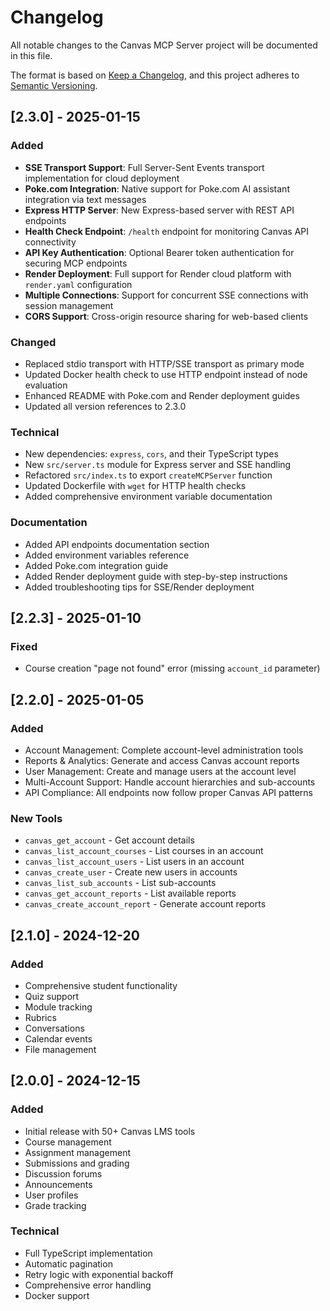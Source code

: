 # Changelog

All notable changes to the Canvas MCP Server project will be documented in this file.

The format is based on [Keep a Changelog](https://keepachangelog.com/en/1.0.0/),
and this project adheres to [Semantic Versioning](https://semver.org/spec/v2.0.0.html).

## [2.3.0] - 2025-01-15

### Added
- **SSE Transport Support**: Full Server-Sent Events transport implementation for cloud deployment
- **Poke.com Integration**: Native support for Poke.com AI assistant integration via text messages
- **Express HTTP Server**: New Express-based server with REST API endpoints
- **Health Check Endpoint**: `/health` endpoint for monitoring Canvas API connectivity
- **API Key Authentication**: Optional Bearer token authentication for securing MCP endpoints
- **Render Deployment**: Full support for Render cloud platform with `render.yaml` configuration
- **Multiple Connections**: Support for concurrent SSE connections with session management
- **CORS Support**: Cross-origin resource sharing for web-based clients

### Changed
- Replaced stdio transport with HTTP/SSE transport as primary mode
- Updated Docker health check to use HTTP endpoint instead of node evaluation
- Enhanced README with Poke.com and Render deployment guides
- Updated all version references to 2.3.0

### Technical
- New dependencies: `express`, `cors`, and their TypeScript types
- New `src/server.ts` module for Express server and SSE handling
- Refactored `src/index.ts` to export `createMCPServer` function
- Updated Dockerfile with `wget` for HTTP health checks
- Added comprehensive environment variable documentation

### Documentation
- Added API endpoints documentation section
- Added environment variables reference
- Added Poke.com integration guide
- Added Render deployment guide with step-by-step instructions
- Added troubleshooting tips for SSE/Render deployment

## [2.2.3] - 2025-01-10

### Fixed
- Course creation "page not found" error (missing `account_id` parameter)

## [2.2.0] - 2025-01-05

### Added
- Account Management: Complete account-level administration tools
- Reports & Analytics: Generate and access Canvas account reports
- User Management: Create and manage users at the account level
- Multi-Account Support: Handle account hierarchies and sub-accounts
- API Compliance: All endpoints now follow proper Canvas API patterns

### New Tools
- `canvas_get_account` - Get account details
- `canvas_list_account_courses` - List courses in an account
- `canvas_list_account_users` - List users in an account
- `canvas_create_user` - Create new users in accounts
- `canvas_list_sub_accounts` - List sub-accounts
- `canvas_get_account_reports` - List available reports
- `canvas_create_account_report` - Generate account reports

## [2.1.0] - 2024-12-20

### Added
- Comprehensive student functionality
- Quiz support
- Module tracking
- Rubrics
- Conversations
- Calendar events
- File management

## [2.0.0] - 2024-12-15

### Added
- Initial release with 50+ Canvas LMS tools
- Course management
- Assignment management
- Submissions and grading
- Discussion forums
- Announcements
- User profiles
- Grade tracking

### Technical
- Full TypeScript implementation
- Automatic pagination
- Retry logic with exponential backoff
- Comprehensive error handling
- Docker support

